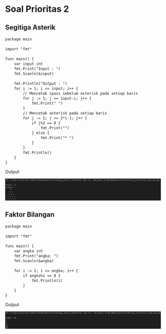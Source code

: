 # Soal Prioritas 2
## Segitiga Asterik
```
package main

import "fmt"

func main() {
	var input int
	fmt.Print("Input : ")
	fmt.Scanln(&input)

	fmt.Println("Output : ")
	for i := 1; i <= input; i++ {
		// Mencetak spasi sebelum asterisk pada setiap baris
		for j := 1; j <= input-i; j++ {
			fmt.Print(" ")
		}
		// Mencetak asterisk pada setiap baris
		for j := 1; j <= 2*i-1; j++ {
			if j%2 == 0 {
				fmt.Print("")
			} else {
				fmt.Print("* ")
			}
		}
		fmt.Println()
	}
}
```

Output

![p2_no1](/02_Basic-Programming/screenshots/p2_no1.jpg)

## Faktor Bilangan
```
package main

import "fmt"

func main() {
	var angka int
	fmt.Print("angka: ")
	fmt.Scanln(&angka)

	for i := 1; i <= angka; i++ {
		if angka%i == 0 {
			fmt.Println(i)
		}
	}
}
```

Output

![p2_no2](/02_Basic-Programming/screenshots/p2_no2.jpg)